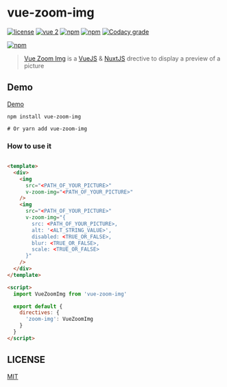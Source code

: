 # vue-zoom-img

[![license](https://img.shields.io/github/license/LouisMazel/vue-zoom-img.svg?style=flat-square)](https://github.com/LouisMazel/vue-zoom-img/blob/master/LICENSE)
[![vue 2](https://img.shields.io/badge/vue-2-42b983.svg?style=flat-square)](https://vuejs.org)
[![npm](https://img.shields.io/npm/v/vue-zoom-img.svg?style=flat-square)](https://www.npmjs.com/package/vue-zoom-img)
[![npm](https://img.shields.io/npm/dt/vue-zoom-img.svg?style=flat-square)](https://www.npmjs.com/package/vue-zoom-img)
[![Codacy grade](https://img.shields.io/codacy/grade/3d15a7c11bfe47c69a2aed93cc67cc29.svg?style=flat-square)](https://www.codacy.com/app/LouisMazel/vue-zoom-img)

[![npm](https://nodei.co/npm/vue-zoom-img.png?downloads=true&downloadRank=true&stars=true)](https://www.npmjs.com/package/vue-zoom-img)

> [Vue Zoom Img](https://louismazel.github.io/vue-zoom-img/) is a [VueJS](https://vuejs.org) & [NuxtJS](https://nuxtjs.org/) drective to display a preview of a picture

## Demo

[Demo](https://louismazel.github.io/vue-zoom-img/)

```shell
npm install vue-zoom-img

# Or yarn add vue-zoom-img
```

### How to use it

```html

<template>
  <div>
    <img
      src="<PATH_OF_YOUR_PICTURE>"
      v-zoom-img="<PATH_OF_YOUR_PICTURE>"
    />
    <img
      src="<PATH_OF_YOUR_PICTURE>"
      v-zoom-img="{
        src: <PATH_OF_YOUR_PICTURE>,
        alt: '<ALT_STRING_VALUE>',
        disabled: <TRUE_OR_FALSE>,
        blur: <TRUE_OR_FALSE>,
        scale: <TRUE_OR_FALSE>
      }"
    />
  </div>
</template>

<script>
  import VueZoomImg from 'vue-zoom-img'

  export default {
    directives: {
      'zoom-img': VueZoomImg
    }
  }
</script>
```

## LICENSE

[MIT](LICENSE)